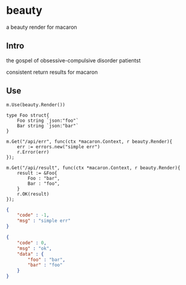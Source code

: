 # beauty
a beauty render for macaron

## Intro

the gospel of obsessive-compulsive disorder patientst

consistent return results for macaron

## Use

```golang
m.Use(beauty.Render())

type Foo struct{
    Foo string `json:"foo"`
    Bar string `json:"bar"`
}

m.Get("/api/err", func(ctx *macaron.Context, r beauty.Render){
    err := errors.new("simple err")
    r.Error(err)
});

m.Get("/api/result", func(ctx *macaron.Context, r beauty.Render){
    result := &Foo{
        Foo : "bar",
        Bar : "foo",
    }
    r.OK(result)
});
```

```json
{
    "code" : -1,
    "msg" : "simple err"
}

{
    "code" : 0,
    "msg" : "ok",
    "data" : {
        "foo" : "bar",
        "bar" : "foo"
    }
}
```